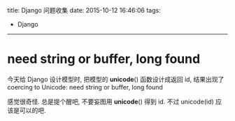 title: Django 问题收集
date: 2015-10-12 16:46:06
tags:
- Django
---

need string or buffer, long found
=============
今天给 Django 设计模型时, 把模型的 __unicode__() 函数设计成返回 id, 结果出现了
coercing to Unicode: need string or buffer, long found

感觉很奇怪. 总是提个醒吧, 不要妄图用 __unicode__() 得到 id.
不过 unicode(id) 应该是可以的吧.